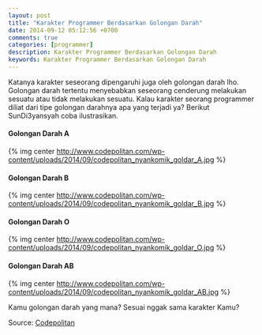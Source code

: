 ```yaml
---
layout: post
title: "Karakter Programmer Berdasarkan Golongan Darah"
date: 2014-09-12 05:12:56 +0700
comments: true
categories: [programmer]
description: Karakter Programmer Berdasarkan Golongan Darah
keywords: Karakter Programmer Berdasarkan Golongan Darah
---
```

Katanya karakter seseorang dipengaruhi juga oleh golongan darah lho. Golongan darah tertentu menyebabkan seseorang cenderung melakukan sesuatu atau tidak melakukan sesuatu. Kalau karakter seorang programmer diliat dari tipe golongan darahnya apa yang terjadi ya? Berikut SunDi3yansyah coba ilustrasikan.
<!-- more -->
#### Golongan Darah A

{% img center http://www.codepolitan.com/wp-content/uploads/2014/09/codepolitan_nyankomik_goldar_A.jpg %}

#### Golongan Darah B
{% img center http://www.codepolitan.com/wp-content/uploads/2014/09/codepolitan_nyankomik_goldar_B.jpg %}

#### Golongan Darah O
{% img center http://www.codepolitan.com/wp-content/uploads/2014/09/codepolitan_nyankomik_goldar_O.jpg %}

#### Golongan Darah AB
{% img center http://www.codepolitan.com/wp-content/uploads/2014/09/codepolitan_nyankomik_goldar_AB.jpg %}

Kamu golongan darah yang mana? Sesuai nggak sama karakter Kamu?



Source: [Codepolitan](http://www.codepolitan.com/nyankomik/karakter-programmer-berdasarkan-golongan-darah/)